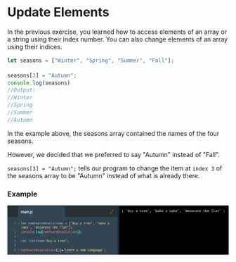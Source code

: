 # Update Elements

In the previous exercise, you learned how to access elements of an array or a string using their index number. You can also change elements of an array using their indices.

```js
let seasons = ["Winter", "Spring", "Summer", "Fall"];

seasons[3] = "Autumn";
console.log(seasons) 
//Output: 
//Winter 
//Spring
//Summer
//Autumn
```
In the example above, the seasons array contained the names of the four seasons.

However, we decided that we preferred to say "Autumn" instead of "Fall".

`seasons[3] = "Autumn";` tells our program to change the item at `index 3` of the seasons array to be "Autumn" instead of what is already there.

### Example

![update-elements](../update-elements.png)

